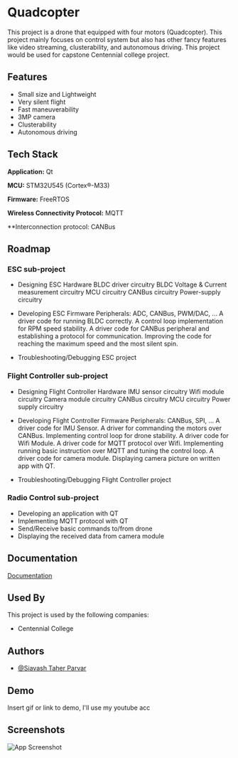 # Quadcopter

This project is a drone that equipped with four motors (Quadcopter). This project mainly focuses on control system but also has other fancy features like video streaming, clusterability, and autonomous driving. This project would be used for capstone Centennial college project.


## Features

- Small size and Lightweight
- Very silent flight
- Fast maneuverability
- 3MP camera
- Clusterability
- Autonomous driving


## Tech Stack

**Application:** Qt

**MCU:** STM32U545 (Cortex®-M33)

**Firmware:** FreeRTOS

**Wireless Connectivity Protocol:** MQTT

**Interconnection protocol: CANBus


## Roadmap

### ESC sub-project
- Designing ESC Hardware
	BLDC driver circuitry
	BLDC Voltage & Current measurement circuitry
	MCU circuitry
	CANBus circuitry
	Power-supply circuitry

- Developing ESC Firmware
	Peripherals: ADC, CANBus, PWM/DAC, ...
	A driver code for running BLDC correctly.
	A control loop implementation for RPM speed stability.
	A driver code for CANBus peripheral and establishing a protocol for communication.
	Improving the code for reaching the maximum speed and the most silent spin.
	
- Troubleshooting/Debugging ESC project

### Flight Controller sub-project
- Designing Flight Controller Hardware
	IMU sensor circuitry
	Wifi module circuitry
	Camera module circuitry	
	CANBus circuitry
	MCU circuitry
	Power supply circuitry

- Developing Flight Controller Firmware
	Peripherals: CANBus, SPI, ...
	A driver code for IMU Sensor.
	A driver for commanding the motors over CANBus.
	Implementing control loop for drone stability.
	A driver code for Wifi Module.
	A driver code for MQTT protocol over Wifi.
	Implementing running basic instruction over MQTT and tuning the control loop.
	A driver code for camera module.
	Displaying camera picture on written app with QT.

- Troubleshooting/Debugging Flight Controller project

### Radio Control sub-project
- Developing an application with QT
- Implementing MQTT protocol with QT
- Send/Receive basic commands to/from drone
- Displaying the received data from camera module


## Documentation

[Documentation](https://github.com/mend0z0/QuadCopter/tree/main/Doc)


## Used By

This project is used by the following companies:

- Centennial College

## Authors

- [@Siavash Taher Parvar](https://www.github.com/mend0z0)


## Demo

Insert gif or link to demo, I'll use my youtube acc


## Screenshots

![App Screenshot](https://via.placeholder.com/468x300?text=App+Screenshot+Here)
